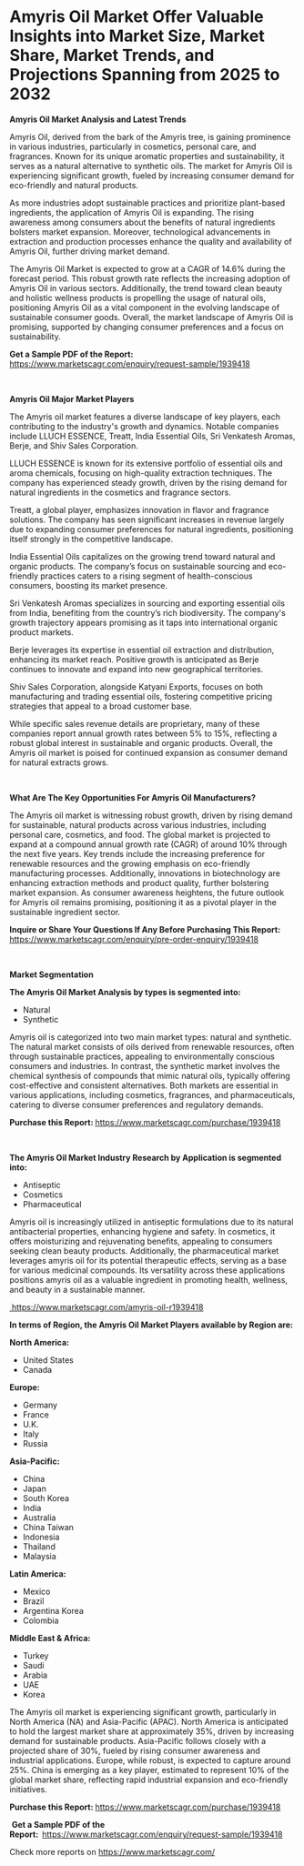 <p><h1>Amyris Oil Market Offer Valuable Insights into Market Size, Market Share, Market Trends, and Projections Spanning from 2025 to 2032</h1></p><p><strong>Amyris Oil Market Analysis and Latest Trends</strong></p>
<p><p>Amyris Oil, derived from the bark of the Amyris tree, is gaining prominence in various industries, particularly in cosmetics, personal care, and fragrances. Known for its unique aromatic properties and sustainability, it serves as a natural alternative to synthetic oils. The market for Amyris Oil is experiencing significant growth, fueled by increasing consumer demand for eco-friendly and natural products. </p><p>As more industries adopt sustainable practices and prioritize plant-based ingredients, the application of Amyris Oil is expanding. The rising awareness among consumers about the benefits of natural ingredients bolsters market expansion. Moreover, technological advancements in extraction and production processes enhance the quality and availability of Amyris Oil, further driving market demand.</p><p>The Amyris Oil Market is expected to grow at a CAGR of 14.6% during the forecast period. This robust growth rate reflects the increasing adoption of Amyris Oil in various sectors. Additionally, the trend toward clean beauty and holistic wellness products is propelling the usage of natural oils, positioning Amyris Oil as a vital component in the evolving landscape of sustainable consumer goods. Overall, the market landscape of Amyris Oil is promising, supported by changing consumer preferences and a focus on sustainability.</p></p>
<p><strong>Get a Sample PDF of the Report:&nbsp;</strong> <a href="https://www.marketscagr.com/enquiry/request-sample/1939418?utm_campaign=3448&utm_medium=2&utm_source=Github&utm_content=ia&utm_term=02042025&utm_id=amyris-oil">https://www.marketscagr.com/enquiry/request-sample/1939418</a></p>
<p>&nbsp;</p>
<p><strong>Amyris Oil Major Market Players</strong></p>
<p><p>The Amyris oil market features a diverse landscape of key players, each contributing to the industry's growth and dynamics. Notable companies include LLUCH ESSENCE, Treatt, India Essential Oils, Sri Venkatesh Aromas, Berje, and Shiv Sales Corporation. </p><p>LLUCH ESSENCE is known for its extensive portfolio of essential oils and aroma chemicals, focusing on high-quality extraction techniques. The company has experienced steady growth, driven by the rising demand for natural ingredients in the cosmetics and fragrance sectors.</p><p>Treatt, a global player, emphasizes innovation in flavor and fragrance solutions. The company has seen significant increases in revenue largely due to expanding consumer preferences for natural ingredients, positioning itself strongly in the competitive landscape.</p><p>India Essential Oils capitalizes on the growing trend toward natural and organic products. The company’s focus on sustainable sourcing and eco-friendly practices caters to a rising segment of health-conscious consumers, boosting its market presence.</p><p>Sri Venkatesh Aromas specializes in sourcing and exporting essential oils from India, benefiting from the country’s rich biodiversity. The company's growth trajectory appears promising as it taps into international organic product markets.</p><p>Berje leverages its expertise in essential oil extraction and distribution, enhancing its market reach. Positive growth is anticipated as Berje continues to innovate and expand into new geographical territories.</p><p>Shiv Sales Corporation, alongside Katyani Exports, focuses on both manufacturing and trading essential oils, fostering competitive pricing strategies that appeal to a broad customer base. </p><p>While specific sales revenue details are proprietary, many of these companies report annual growth rates between 5% to 15%, reflecting a robust global interest in sustainable and organic products. Overall, the Amyris oil market is poised for continued expansion as consumer demand for natural extracts grows.</p></p>
<p>&nbsp;</p>
<p><strong>What Are The Key Opportunities For Amyris Oil Manufacturers?</strong></p>
<p><p>The Amyris oil market is witnessing robust growth, driven by rising demand for sustainable, natural products across various industries, including personal care, cosmetics, and food. The global market is projected to expand at a compound annual growth rate (CAGR) of around 10% through the next five years. Key trends include the increasing preference for renewable resources and the growing emphasis on eco-friendly manufacturing processes. Additionally, innovations in biotechnology are enhancing extraction methods and product quality, further bolstering market expansion. As consumer awareness heightens, the future outlook for Amyris oil remains promising, positioning it as a pivotal player in the sustainable ingredient sector.</p></p>
<p><strong>Inquire or Share Your Questions If Any Before Purchasing This Report:</strong> <a href="https://www.marketscagr.com/enquiry/pre-order-enquiry/1939418?utm_campaign=3448&utm_medium=2&utm_source=Github&utm_content=ia&utm_term=02042025&utm_id=amyris-oil">https://www.marketscagr.com/enquiry/pre-order-enquiry/1939418</a></p>
<p>&nbsp;</p>
<p><strong>Market Segmentation</strong></p>
<p><strong>The Amyris Oil Market Analysis by types is segmented into:</strong></p>
<p><ul><li>Natural</li><li>Synthetic</li></ul></p>
<p><p>Amyris oil is categorized into two main market types: natural and synthetic. The natural market consists of oils derived from renewable resources, often through sustainable practices, appealing to environmentally conscious consumers and industries. In contrast, the synthetic market involves the chemical synthesis of compounds that mimic natural oils, typically offering cost-effective and consistent alternatives. Both markets are essential in various applications, including cosmetics, fragrances, and pharmaceuticals, catering to diverse consumer preferences and regulatory demands.</p></p>
<p><strong>Purchase this Report:&nbsp;</strong><a href="https://www.marketscagr.com/purchase/1939418?utm_campaign=3448&utm_medium=2&utm_source=Github&utm_content=ia&utm_term=02042025&utm_id=amyris-oil">https://www.marketscagr.com/purchase/1939418</a></p>
<p>&nbsp;</p>
<p><strong>The Amyris Oil Market Industry Research by Application is segmented into:</strong></p>
<p><ul><li>Antiseptic</li><li>Cosmetics</li><li>Pharmaceutical</li></ul></p>
<p><p>Amyris oil is increasingly utilized in antiseptic formulations due to its natural antibacterial properties, enhancing hygiene and safety. In cosmetics, it offers moisturizing and rejuvenating benefits, appealing to consumers seeking clean beauty products. Additionally, the pharmaceutical market leverages amyris oil for its potential therapeutic effects, serving as a base for various medicinal compounds. Its versatility across these applications positions amyris oil as a valuable ingredient in promoting health, wellness, and beauty in a sustainable manner.</p></p>
<p><a href="https://www.marketscagr.com/amyris-oil-r1939418?utm_campaign=3448&utm_medium=2&utm_source=Github&utm_content=ia&utm_term=02042025&utm_id=amyris-oil">&nbsp;https://www.marketscagr.com/amyris-oil-r1939418</a></p>
<p><strong>In terms of Region, the Amyris Oil Market Players available by Region are:</strong></p>
<p>
    <p> <strong> North America: </strong>
        <ul>
            <li>United States</li>
            <li>Canada</li>
        </ul>
        </p> 
    <p> <strong> Europe: </strong>
        <ul>
            <li>Germany</li>
            <li>France</li>
            <li>U.K.</li>
            <li>Italy</li>
            <li>Russia</li>
        </ul>
        </p> 
    <p> <strong> Asia-Pacific: </strong>
        <ul>
            <li>China</li>
            <li>Japan</li>
            <li>South Korea</li>
            <li>India</li>
            <li>Australia</li>
            <li>China Taiwan</li>
            <li>Indonesia</li>
            <li>Thailand</li>
            <li>Malaysia</li>
        </ul>
        </p> 
    <p> <strong> Latin America: </strong>
        <ul>
            <li>Mexico</li>
            <li>Brazil</li>
            <li>Argentina Korea</li>
            <li>Colombia</li>
        </ul>
        </p> 
    <p> <strong> Middle East & Africa: </strong>
        <ul>
            <li>Turkey</li>
            <li>Saudi</li>
            <li>Arabia</li>
            <li>UAE</li>
            <li>Korea</li>
        </ul>
    </p>
    </p>
<p><p>The Amyris oil market is experiencing significant growth, particularly in North America (NA) and Asia-Pacific (APAC). North America is anticipated to hold the largest market share at approximately 35%, driven by increasing demand for sustainable products. Asia-Pacific follows closely with a projected share of 30%, fueled by rising consumer awareness and industrial applications. Europe, while robust, is expected to capture around 25%. China is emerging as a key player, estimated to represent 10% of the global market share, reflecting rapid industrial expansion and eco-friendly initiatives.</p></p>
<p><strong>Purchase this Report: </strong><a href="https://www.marketscagr.com/purchase/1939418?utm_campaign=3448&utm_medium=2&utm_source=Github&utm_content=ia&utm_term=02042025&utm_id=amyris-oil">https://www.marketscagr.com/purchase/1939418</a></p>
<p>&nbsp;<strong>Get a Sample PDF of the Report:&nbsp;&nbsp;</strong><a href="https://www.marketscagr.com/enquiry/request-sample/1939418?utm_campaign=3448&utm_medium=2&utm_source=Github&utm_content=ia&utm_term=02042025&utm_id=amyris-oil">https://www.marketscagr.com/enquiry/request-sample/1939418</a></p>
<p><strong></strong></p>
<p>Check more reports on <a href="https://www.marketscagr.com/?utm_campaign=3448&utm_medium=2&utm_source=Github&utm_content=ia&utm_term=02042025&utm_id=amyris-oil">https://www.marketscagr.com/</a></p>